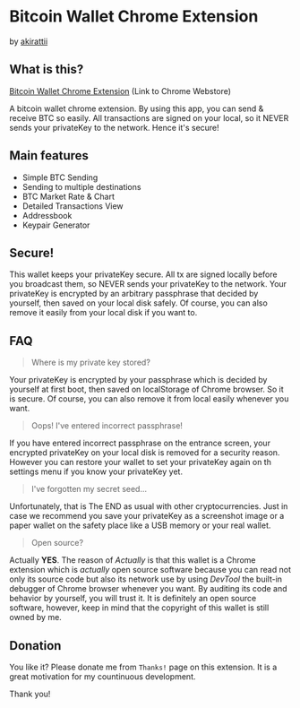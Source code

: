 # Bitcoin Wallet Chrome Extension 
  
  by [akirattii](https://plus.google.com/+AkiraTanakaakirattii)

## What is this?

[Bitcoin Wallet Chrome Extension](https://chrome.google.com/webstore/detail/bitcoin-wallet/hhcbajigejlknfnpfpckkfojjbbgflej) (Link to Chrome Webstore)  
  
A bitcoin wallet chrome extension.
By using this app, you can send & receive BTC so easily.
All transactions are signed on your local, so it NEVER sends your privateKey to the network. Hence it's secure!


## Main features

- Simple BTC Sending
- Sending to multiple destinations
- BTC Market Rate & Chart
- Detailed Transactions View 
- Addressbook
- Keypair Generator


## Secure!

This wallet keeps your privateKey secure.
All tx are signed locally before you broadcast them, so NEVER sends your privateKey to the network.
Your privateKey is encrypted by an arbitrary passphrase that decided by yourself, then saved on your local disk safely. Of course, you can also remove it easily from your local disk if you want to.


## FAQ

> Where is my private key stored?

Your privateKey is encrypted by your passphrase which is decided by yourself at first boot, then saved on localStorage of Chrome browser. So it is secure. Of course, you can also remove it from local easily whenever you want.

> Oops! I've entered incorrect passphrase!

If you have entered incorrect passphrase on the entrance screen, your encrypted privateKey on your local disk is removed for a security reason. However you can restore your wallet to set your privateKey again on th settings menu if you know your privateKey yet.

> I've forgotten my secret seed...

Unfortunately, that is The END as usual with other cryptocurrencies. Just in case we recommend you save your privateKey as a screenshot image or a paper wallet on the safety place like a USB memory or your real wallet.

> Open source?

Actually **YES**. The reason of *Actually* is that this wallet is a Chrome extension which is *actually* open source software because you can read not only its source code but also its network use by using *DevTool* the built-in debugger of Chrome browser whenever you want. By auditing its code and behavior by yourself, you will trust it. It is definitely an open source software, however, keep in mind that the copyright of this wallet is still owned by me. 

## Donation

You like it? Please donate me from `Thanks!` page on this extension. It is a great motivation for my countinuous development. 
  
Thank you!
